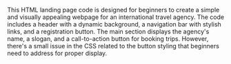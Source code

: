 This HTML landing page code is designed for beginners to create a simple and visually appealing webpage for an international travel agency. The code includes a header with a dynamic background, a navigation bar with stylish links, and a registration button. The main section displays the agency's name, a slogan, and a call-to-action button for booking trips. However, there's a small issue in the CSS related to the button styling that beginners need to address for proper display.





